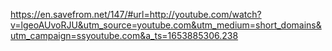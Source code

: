 
https://en.savefrom.net/147/#url=http://youtube.com/watch?v=lgeoAUvoRJU&utm_source=youtube.com&utm_medium=short_domains&utm_campaign=ssyoutube.com&a_ts=1653885306.238
